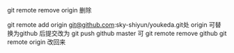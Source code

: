 git remote remove origin 删除

git remote add origin git@github.com:sky-shiyun/youkeda.git处
origin 可替换为github 后提交改为 git push github master
可 git remote remove github 
git remote origin 改回来